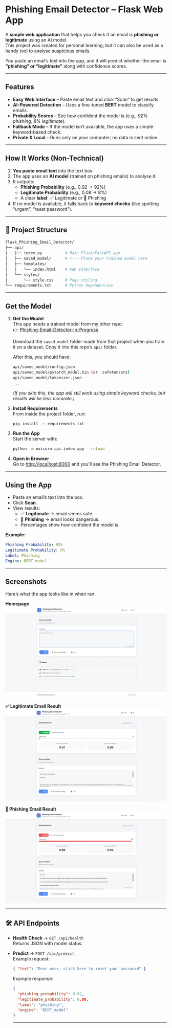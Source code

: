 # Phishing Email Detector – Flask Web App

A **simple web application** that helps you check if an email is **phishing or legitimate** using an AI model.  
This project was created for personal learning, but it can also be used as a handy tool to analyse suspicious emails.

You paste an email’s text into the app, and it will predict whether the email is **“phishing” or “legitimate”** along with confidence scores.  

---

## Features

- **Easy Web Interface** – Paste email text and click “Scan” to get results.  
- **AI-Powered Detection** – Uses a fine-tuned **BERT** model to classify emails.  
- **Probability Scores** – See how confident the model is (e.g., *92% phishing, 8% legitimate*).  
- **Fallback Mode** – If the model isn’t available, the app uses a simple keyword-based check.  
- **Private & Local** – Runs only on your computer; no data is sent online.  

---

## How It Works (Non-Technical)

1. **You paste email text** into the text box.  
2. The app uses an **AI model** (trained on phishing emails) to analyse it.  
3. It outputs:
   - **Phishing Probability** (e.g., 0.92 → 92%)  
   - **Legitimate Probability** (e.g., 0.08 → 8%)  
   - A clear **label**: ✅ Legitimate or 🛑 Phishing  
4. If no model is available, it falls back to **keyword checks** (like spotting “urgent”, “reset password”).  

---

## 📂 Project Structure

```bash
Flask_Phishing_Email_Detector/
├── api/ 
│   ├── index.py          # Main Flask/FastAPI app
│   ├── saved_model/      # <--- Place your trained model here
│   ├── templates/       
│   │   └── index.html    # Web interface
│   └── styles/ 
│       └── style.css     # Page styling
└── requirements.txt      # Python dependencies
```

---

## Get the Model

1. **Get the Model**  
   This app needs a trained model from my other repo:  
   👉 [Phishing-Email-Detector-In-Progress](https://github.com/CallumC28/Phishing-Email-Detector-In-Progress)

   Download the `saved_model` folder made from that project when you train it on a dataset.
   Copy it into this repo’s `api/` folder.  

   After this, you should have:

   ```bash
   api/saved_model/config.json
   api/saved_model/pytorch_model.bin (or .safetensors)
   api/saved_model/tokenizer.json
   ...
   ```

   *(If you skip this, the app will still work using simple keyword checks, but results will be less accurate.)*

2. **Install Requirements**  
   From inside the project folder, run:

   ```bash
   pip install -r requirements.txt
   ```

3. **Run the App**  
   Start the server with:

   ```bash
   python -m uvicorn api.index:app --reload
   ```

4. **Open in Browser**  
   Go to [http://localhost:8000](http://localhost:8000) and you’ll see the Phishing Email Detector.

---

## Using the App

- Paste an email’s text into the box.  
- Click **Scan**.  
- View results:  
  - ✅ **Legitimate** → email seems safe.  
  - 🛑 **Phishing** → email looks dangerous.  
  - Percentages show how confident the model is.  

**Example:**

```yaml
Phishing Probability: 92%
Legitimate Probability: 8%
Label: Phishing
Engine: BERT_model
```

---

## Screenshots

Here’s what the app looks like in when ran:

**Homepage**
![Homepage Screenshot](screenshots/home.png)

**✅ Legitimate Email Result**
![Legitimate Email Screenshot](screenshots/legit.png)

**🛑 Phishing Email Result**
![Phishing Email Screenshot](screenshots/phishing.png)

---

## 🛠️ API Endpoints

- **Health Check** → `GET /api/health`  
  Returns JSON with model status.

- **Predict** → `POST /api/predict`  
  Example request:

  ```json
  { "text": "Dear user, click here to reset your password" }
  ```

  Example response:

  ```json
  {
    "phishing_probability": 0.92,
    "legitimate_probability": 0.08,
    "label": "phishing",
    "engine": "BERT_model"
  }
  ```

  ---
